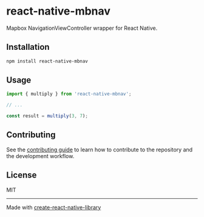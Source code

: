 # react-native-mbnav

Mapbox NavigationViewController wrapper for React Native.

## Installation

```sh
npm install react-native-mbnav
```

## Usage


```js
import { multiply } from 'react-native-mbnav';

// ...

const result = multiply(3, 7);
```


## Contributing

See the [contributing guide](CONTRIBUTING.md) to learn how to contribute to the repository and the development workflow.

## License

MIT

---

Made with [create-react-native-library](https://github.com/callstack/react-native-builder-bob)
